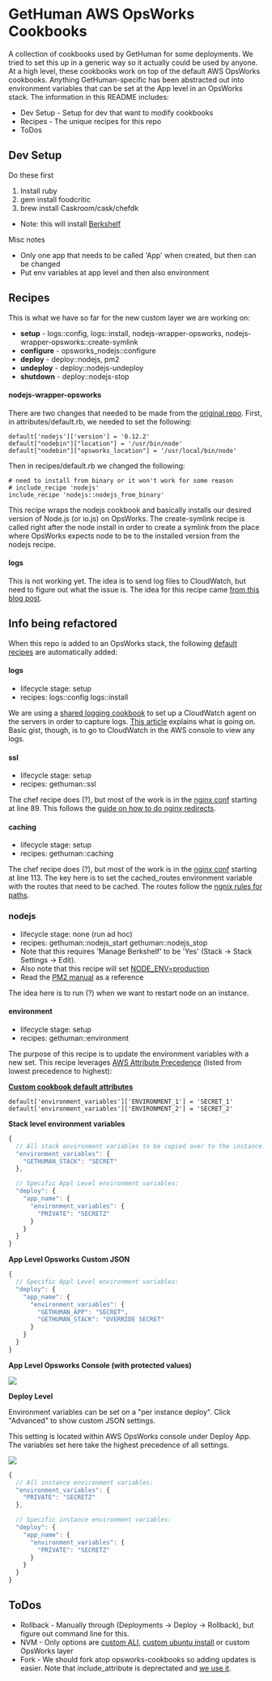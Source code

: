 # GetHuman AWS OpsWorks Cookbooks

A collection of cookbooks used by GetHuman for some deployments. We tried to set this up in a generic
way so it actually could be used by anyone. At a high level, these cookbooks work on top of the
default AWS OpsWorks cookbooks. Anything GetHuman-specific has been abstracted out into environment
variables that can be set at the App level in an OpsWorks stack. The information in this README
includes:

* Dev Setup - Setup for dev that want to modify cookbooks
* Recipes - The unique recipes for this repo
* ToDos

## Dev Setup

Do these first

1. Install ruby
1. gem install foodcritic
1. brew install Caskroom/cask/chefdk
  * Note: this will install [Berkshelf](http://berkshelf.com/)

Misc notes

* Only one app that needs to be called 'App' when created, but then can be changed
* Put env variables at app level and then also environment

## Recipes

This is what we have so far for the new custom layer we are working on:

* **setup** - logs::config, logs::install, nodejs-wrapper-opsworks, nodejs-wrapper-opsworks::create-symlink
* **configure** - opsworks_nodejs::configure
* **deploy** - deploy::nodejs, pm2
* **undeploy** - deploy::nodejs-undeploy
* **shutdown** - deploy::nodejs-stop

#### nodejs-wrapper-opsworks

There are two changes that needed to be made from the [original repo](https://github.com/zupper/nodejs-wrapper-opsworks).
First, in attributes/default.rb, we needed to set the following:

```
default['nodejs']['version'] = '0.12.2'
default["nodebin"]["location"] = '/usr/bin/node'
default["nodebin"]["opsworks_location"] = '/usr/local/bin/node'
```

Then in recipes/default.rb we changed the following:

```
# need to install from binary or it won't work for some reason
# include_recipe 'nodejs'
include_recipe 'nodejs::nodejs_from_binary'
```

This recipe wraps the nodejs cookbook and basically installs our desired version of Node.js (or io.js) on
OpsWorks. The create-symlink recipe is called right after the node install in order to create a symlink
from the place where OpsWorks expects node to be to the installed version from the nodejs recipe.

#### logs

This is not working yet. The idea is to send log files to CloudWatch, but need to figure out what
the issue is. The idea for this recipe came 
[from this blog post](http://blogs.aws.amazon.com/application-management/post/TxTX72HFKVS9W9/Using-Amazon-CloudWatch-Logs-with-AWS-OpsWorks).




## Info being refactored

When this repo is added to an OpsWorks stack, the following 
[default recipes](https://github.com/gethuman/cookbooks/blob/master/gethuman/recipes/default.rb) 
are automatically added:

#### logs

* lifecycle stage: setup
* recipes: logs::config logs::install
 
We are using a [shared logging cookbook](https://github.com/awslabs/opsworks-cloudwatch-logs-cookbooks) to
set up a CloudWatch agent on the servers in order to capture logs. 
[This article](http://blogs.aws.amazon.com/application-management/post/TxTX72HFKVS9W9/Using-Amazon-CloudWatch-Logs-with-AWS-OpsWorks)
explains what is going on. Basic gist, though, is to go to CloudWatch in the AWS console to view any logs.

#### ssl

* lifecycle stage: setup
* recipes: gethuman::ssl

The chef recipe does (?), but most of the work is in the 
[nginx conf](https://github.com/gethuman/cookbooks/blob/master/gethuman/templates/default/nginx.conf.erb)
starting at line 89. This follows the 
[guide on how to do nginx redirects](http://stackoverflow.com/questions/10294481/how-to-redirect-a-url-in-nginx).

#### caching

* lifecycle stage: setup
* recipes: gethuman::caching

The chef recipe does (?), but most of the work is in the 
[nginx conf](https://github.com/gethuman/cookbooks/blob/master/gethuman/templates/default/nginx.conf.erb)
starting at line 113. The key here is to set the cached_routes environment variable with the
routes that need to be cached. The routes follow the [ngnix rules for paths](http://nginx.org/en/docs/http/ngx_http_core_module.html#location).

### nodejs

* lifecycle stage: none (run ad hoc)
* recipes: gethuman::nodejs_start gethuman::nodejs_stop
* Note that this requires 'Manage Berkshelf' to be 'Yes' (Stack -> Stack Settings -> Edit).
* Also note that this recipe will set [NODE_ENV=production](http://stackoverflow.com/questions/22197655/customize-node-js-start-command-with-aws-opsworks)
* Read the [PM2 manual](https://github.com/Unitech/PM2/blob/master/ADVANCED_README.md) as a reference

The idea here is to run (?) when we want to restart node on an instance.

#### environment

* lifecycle stage: setup
* recipes: gethuman::environment

The purpose of this recipe is to update the environment variables with a new set. This
recipe leverages [AWS Attribute Precedence](http://docs.aws.amazon.com/opsworks/latest/userguide/workingcookbook-attributes-precedence.html)
(listed from lowest precedence to highest):

__[Custom cookbook default attributes](https://github.com/gethuman/cookbooks/blob/master/gethuman/attributes/custom.rb)__

```
default['environment_variables']['ENVIRONMENT_1'] = 'SECRET_1'
default['environment_variables']['ENVIRONMENT_2'] = 'SECRET_2'
```

__Stack level environment variables__

```javascript
{
  // All stack environment variables to be copied over to the instance:
  "environment_variables": {
    "GETHUMAN_STACK": "SECRET"
  },

  // Specific Appl Level environment variables:
  "deploy": {
    "app_name": {
      "environment_variables": {
        "PRIVATE": "SECRETZ"
      }
    }
  }
}
```

__App Level Opsworks Custom JSON__

```javascript
{
  // Specific Appl Level environment variables:
  "deploy": {
    "app_name": {
      "environment_variables": {
        "GETHUMAN_APP": "SECRET",
        "GETHUMAN_STACK": "OVERRIDE SECRET"
      }
    }
  }
}
```

__App Level Opsworks Console (with protected values)__

![](http://new.tinygrab.com/d53b50c20608657f4f3d67ffdd7f960f68ee2fe63d.png)


__Deploy Level__

Environment variables can be set on a "per instance deploy".
Click "Advanced" to show custom JSON settings.

This setting is located within AWS OpsWorks console under Deploy App.
The variables set here take the highest precedence of all settings.

![](http://new.tinygrab.com/d53b50c2067987fbdceb6d30b93096ecee449c5d9c.png)

```javascript
{
  // All instance environment variables:
  "environment_variables": {
    "PRIVATE": "SECRETZ"
  },

  // Specific instance environment variables:
  "deploy": {
    "app_name": {
      "environment_variables": {
        "PRIVATE": "SECRETZ"
      }
    }
  }
}
```

## ToDos

* Rollback - Manually through (Deployments -> Deploy -> Rollback), but figure out command line for this.
* NVM - Only options are [custom ALI](http://github.com/zupper/nodejs-wrapper-psworks), [custom ubuntu install](http://serverfault.com/questions/674089/how-can-i-get-node-js-0-12-0-running-on-aws-opsworks) or custom OpsWorks layer
* Fork - We should fork atop opsworks-cookbooks so adding updates is easier. Note that include_attribute is deprectated and [we use it](https://github.com/gethuman/cookbooks/blob/master/gethuman/attributes/nginx.rb).

